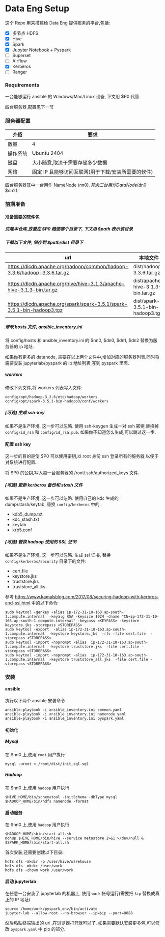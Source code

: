 # Data Eng Setup
这个 Repo 用来搭建给 Data Eng 提供服务的平台,包括:


- [x] 多节点 HDFS
- [x] Hive
- [x] Spark
- [x] Jupyter Notebook + Pyspark
- [ ] Superset
- [ ] Airflow
- [x] Kerberos
- [ ] Ranger

### Requirements

一台能够运行 ansible 的 Windows/Mac/Linux 设备, 下文用 $P0 代替

四台服务器,配置见下一节

### 服务器配置

|介绍 | 要求 |
|-----|---------|
|数量 | 4 |
|操作系统 | Ubuntu 2404 |
|磁盘 | 大小随意,取决于需要存储多少数据 |
|网络  | 固定 IP 且能够访问互联网(用于下载/安装所需要的软件) |

四台服务器其中一台用作 NameNode ($nn0), 其余三台用作 DataNode($dn0 - $dn2).

### 前期准备

#### 准备需要的软件包
##### 克隆本仓库,放置在 $P0 随便哪个目录下, 下文用 $path 表示该目录

##### 下载以下文件, 储存到 $path/dist 目录下
|url | 本地文件 |
|-----|-------------|
| https://dlcdn.apache.org/hadoop/common/hadoop-3.3.6/hadoop-3.3.6.tar.gz | dist/hadoop-3.3.6.tar.gz |
| https://dlcdn.apache.org/hive/hive-3.1.3/apache-hive-3.1.3-bin.tar.gz  | dist/apache-hive-3.1.3-bin.tar.gz |
| https://dlcdn.apache.org/spark/spark-3.5.1/spark-3.5.1-bin-hadoop3.tgz | dist/spark-3.5.1-bin-hadoop3.tgz |

##### 修改 hosts 文件, ansible_inventory.ini
将 config/hosts 和 ansible_inventory.ini 的 $nn0, $dn0, $dn1, $dn2 替换为服务器的 ip 地址.

如果你有更多的 datanode, 需要在以上两个文件中,增加对应的服务器列表.同时将需要安装 jupyterlab/pyspark 的 ip 地址列表,写到 pyspark 里面.

##### workers
修改下列文件,将 workers 列表写入文件:
```
config/opt/hadoop-3.3.6/etc/hadoop/workers
config/opt/spark-3.5.1-bin-hadoop3/conf/workers
```


##### [可选] 生成 ssh-key
如果不是生产环境, 这一步可以忽略.
使用 ssh-keygen 生成一对 ssh 密钥,替换掉 `config/id_rsa` 和 `config/id_rsa.pub`. 如果你不知道怎么生成,可以跳过这一步.

#### 配置 ssh key
这一步的目的是使 $P0 可以使用密钥,以 root 身份 ssh 登录所有的服务器,以便于对系统进行配置.

将 $P0 的公钥,写入每一台服务器的 /root/.ssh/authorized_keys 文件.

##### [可选] 更新 kerberos 备份和 stash 文件
如果不是生产环境, 这一步可以忽略.
使用自己的 kdc 生成的 dump/stash/keytab, 替换 `config/kerberos` 中的:
*  kdb5_dump.txt
*  kdc_stash.txt
*  keytab
*  krb5.conf

##### [可选] 替换 hadoop 使用的 SSL 证书
如果不是生产环境, 这一步可以忽略.
生成 ssl 证书, 替换 `config/kerberos/security` 目录下的文件:

* cert.file
* keystore.jks
* truststore.jks
* truststore_all.jks

参考 https://www.kamalsblog.com/2017/08/securing-hadoop-with-kerbros-and-ssl.html 中的以下命令:

```
sudo keytool -genkey -alias ip-172-31-10-163.ap-south-1.compute.internal  -keyalg RSA -keysize 1024 -dname "CN=ip-172-31-10-163.ap-south-1.compute.internal" -keypass <KEYPASS> -keystore keystore.jks -storepass <STOREPASS>
sudo keytool -export  -alias ip-172-31-10-163.ap-south-1.compute.internal  -keystore keystore.jks  -rfc -file cert.file  -storepass <STOREPASS>
sudo keytool -import -noprompt -alias  ip-172-31-10-163.ap-south-1.compute.internal  -keystore truststore.jks  -file cert.file -storepass <STOREPASS>
sudo keytool -import -noprompt -alias  ip-172-31-10-163.ap-south-1.compute.internal  -keystore truststore_all.jks  -file cert.file -storepass <STOREPASS>
```

### 安装

#### ansible
执行以下两个 ansible 安装命令
```
ansible-playbook -i ansible_inventory.ini common.yaml
ansible-playbook -i ansible_inventory.ini namenode.yaml
ansible-playbook -i ansible_inventory.ini pyspark.yaml
```

#### 初始化
##### Mysql
在 $nn0 上,使用 `root` 用户执行
```
mysql -uroot < /root/dist/init_sql.sql
```

##### Hadoop
在 $nn0 上,使用 `hadoop` 用户执行
```
$HIVE_HOME/bin/schematool -initSchema -dbType mysql
$HADOOP_HOME/bin/hdfs namenode -format
```

#### 启动服务
在 $nn0 上,使用 `hadoop` 用户执行
```
$HADOOP_HOME/sbin/start-all.sh
nohup $HIVE_HOME/bin/hive --service metastore 2>&1 >/dev/null &
$SPARK_HOME/sbin/start-all.sh
```

首次安装,还需要创建以下目录:

```
hdfs dfs -mkdir -p /user/hive/warehouse
hdfs dfs -mkdir /user/work
hdfs dfs -chown work /user/work 
```

#### 启动 jupyterlab

在任意一台安装了 jupyterlab 的机器上, 使用 `work` 帐号运行(需要把 `$ip` 替换成真正的 IP 地址)
```
source /home/work/pyspark_env/bin/activate
jupyter-lab --allow-root --no-browser --ip=$ip --port=8888
```

然后粘贴终端输出的 url ,在浏览器打开就可以了.
如果需要默认安装更多包,可以修改 `pyspark.yaml` 中 pip 的部分.